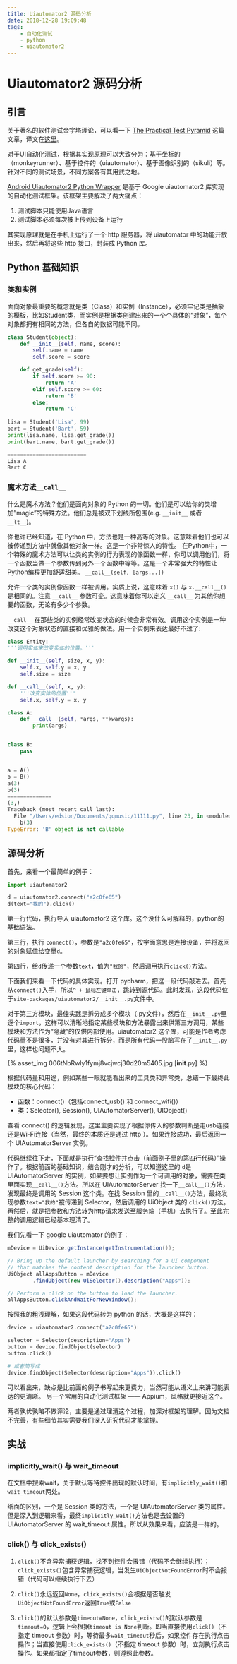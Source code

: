 ```yaml
---
title: Uiautomator2 源码分析
date: 2018-12-28 19:09:48
tags:
    - 自动化测试
    - python
    - uiautomator2
---
```

# Uiautomator2 源码分析

## 引言

关于著名的软件测试金字塔理论，可以看一下 [The Practical Test Pyramid](https://martinfowler.com/articles/practical-test-pyramid.html) 这篇文章，译文在[这里](https://mp.weixin.qq.com/s/Dee2j_lhNkOSnkflagBohg)。

对于UI自动化测试，根据其实现原理可以大致分为：基于坐标的（monkeyrunner）、基于控件的（uiautomator）、基于图像识别的（sikuli）等。针对不同的测试场景，不同方案各有其用武之地。

[Android Uiautomator2 Python Wrapper](https://github.com/openatx/uiautomator2) 是基于 Google uiautomator2 库实现的自动化测试框架。该框架主要解决了两大痛点：

1. 测试脚本只能使用Java语言 
2. 测试脚本必须每次被上传到设备上运行

其实现原理就是在手机上运行了一个 http 服务器，将 uiautomator 中的功能开放出来，然后再将这些 http 接口，封装成 Python 库。

<!-- more -->

## Python 基础知识

### 类和实例

面向对象最重要的概念就是类（Class）和实例（Instance），必须牢记类是抽象的模板，比如Student类，而实例是根据类创建出来的一个个具体的“对象”，每个对象都拥有相同的方法，但各自的数据可能不同。

```python
class Student(object):
    def __init__(self, name, score):
        self.name = name
        self.score = score

    def get_grade(self):
        if self.score >= 90:
            return 'A'
        elif self.score >= 60:
            return 'B'
        else:
            return 'C'
        
lisa = Student('Lisa', 99)
bart = Student('Bart', 59)
print(lisa.name, lisa.get_grade())
print(bart.name, bart.get_grade())

=========================
Lisa A
Bart C
```



### 魔术方法`__call__`

什么是魔术方法？他们是面向对象的 Python 的一切。他们是可以给你的类增加”magic”的特殊方法。他们总是被双下划线所包围(e.g. `__init__` 或者 `__lt__`)。

你也许已经知道，在 Python 中，方法也是一种高等的对象。这意味着他们也可以被传递到方法中就像其他对象一样。这是一个非常惊人的特性。 在Python中，一个特殊的魔术方法可以让类的实例的行为表现的像函数一样，你可以调用他们，将一个函数当做一个参数传到另外一个函数中等等。这是一个非常强大的特性让Python编程更加舒适甜美。 `__call__(self, [args...])`

允许一个类的实例像函数一样被调用。实质上说，这意味着 `x()` 与 `x.__call__()` 是相同的。注意 `__call__` 参数可变。这意味着你可以定义 `__call__` 为其他你想要的函数，无论有多少个参数。

`__call__` 在那些类的实例经常改变状态的时候会非常有效。调用这个实例是一种改变这个对象状态的直接和优雅的做法。用一个实例来表达最好不过了:

```python
class Entity:
'''调用实体来改变实体的位置。'''

def __init__(self, size, x, y):
    self.x, self.y = x, y
    self.size = size

def __call__(self, x, y):
    '''改变实体的位置'''
    self.x, self.y = x, y
```

```python
class A:
    def __call__(self, *args, **kwargs):
        print(args)


class B:
    pass


a = A()
b = B()
a(3)
b(3)
==============
(3,)
Traceback (most recent call last):
  File "/Users/edsion/Documents/qqmusic/11111.py", line 23, in <module>
    b(3)
TypeError: 'B' object is not callable
```



## 源码分析

首先，来看一个最简单的例子：

```python
import uiautomator2

d = uiautomator2.connect("a2c0fe65")
d(text="我的").click()
```

第一行代码，执行导入 uiautomator2 这个库。这个没什么可解释的，python的基础语法。

第三行，执行 `connect()`，参数是`"a2c0fe65"`，按字面意思是连接设备，并将返回的对象赋值给变量`d`。

第四行，给`d`传递一个参数`text`，值为`"我的"`，然后调用执行`click()`方法。



下面我们来看一下代码的具体实现。打开 pycharm，把这一段代码敲进去。首先从`connect()`入手，所以`^ + 鼠标左键单击`，跳转到源代码。此时发现，这段代码位于`site-packages/uiautomator2/__init__.py`文件中。

对于第三方模块，最佳实践是拆分成多个模块（.py文件），然后在`__init__.py`里逐个`import`，这样可以清晰地指定某些模块和方法暴露出来供第三方调用，某些模块和方法作为“隐藏”的仅供内部使用。uiautomator2 这个库，可能是作者考虑代码量不是很多，并没有对其进行拆分，而是所有代码一股脑写在了`__init__.py`里，这样也问题不大。



{% asset_img 006tNbRwly1fymj8vcjwcj30d20m5405.jpg [__init__.py] %}

根据代码量和用途，例如某些一眼就能看出来的工具类和异常类，总结一下最终此模块的核心代码：

- 函数：connect()（包括connect_usb() 和 connect_wifi()）
- 类：Selector(), Session(), UIAutomatorServer(), UIObject()



查看 connect() 的逻辑发现，这里主要实现了根据你传入的参数判断是走usb连接还是Wi-Fi连接（当然，最终的本质还是通过 http ）。如果连接成功，最后返回一个 UIAutomatorServer 实例。



代码继续往下走，下面就是执行“查找控件并点击（前面例子里的第四行代码）”操作了。根据前面的基础知识，结合刚才的分析，可以知道这里的 `d`是 UIAutomatorServer 的实例，如果要想让实例作为一个可调用的对象，需要在类里面实现`__call__()`方法。所以在 UIAutomatorServer 找一下`__call__()`方法，发现最终是调用的 Session 这个类。在找 Session 里的`__call__()`方法，最终发现参数`text="我的"`被传递到 Selector，然后调用的 UiObject 类的 `click()`方法。再然后，就是把参数和方法转为http请求发送至服务端（手机）去执行了。至此完整的调用逻辑已经基本理清了。



我们先看一下 google uiautomator 的例子：

```java
mDevice = UiDevice.getInstance(getInstrumentation());

// Bring up the default launcher by searching for a UI component
// that matches the content description for the launcher button.
UiObject allAppsButton = mDevice
        .findObject(new UiSelector().description("Apps"));

// Perform a click on the button to load the launcher.
allAppsButton.clickAndWaitForNewWindow();
```



按照我的粗浅理解，如果这段代码转为 python 的话，大概是这样的：

```python
device = uiautomator2.connect("a2c0fe65")

selector = Selector(description="Apps")
button = device.findObject(selector)
button.click()

# 或者简写成
device.findObject(Selector(description="Apps")).click()
```

可以看出来，缺点是比前面的例子书写起来更费力，当然可能从语义上来讲可能表达的更清晰。 另一个常用的自动化测试框架 —— Appium，风格就更接近这个。



两者孰优孰略不做评论，主要是通过理清这个过程，加深对框架的理解。因为文档不完善，有些细节其实需要我们深入研究代码才能掌握。



## 实战

### implicitly_wait() 与 wait_timeout 

在文档中搜索wait，关于默认等待控件出现的默认时间，有`implicitly_wait()`和`wait_timeout`两处。

纸面的区别，一个是 Session 类的方法，一个是 UIAutomatorServer 类的属性。但是深入到逻辑来看，最终`implicitly_wait()`方法也是去设置的 UIAutomatorServer 的 wait_timeout 属性。所以从效果来看，应该是一样的。



### click() 与 click_exists() 

1. `click()`不含异常捕获逻辑，找不到控件会报错（代码不会继续执行）；`click_exists()`包含异常捕获逻辑，当发生`UiObjectNotFoundError`时不会报错（代码可以继续执行下去）

2. `click()`永远返回`None`，`click_exists()`会根据是否触发`UiObjectNotFoundError`返回`True`或`False`

3. `click()`的默认参数是`timeout=None`，`click_exists()`的默认参数是`timeout=0`，逻辑上会根据`timeout is None`判断。即当直接使用`click()`（不指定 timeout 参数）时，等待最多`wait_timeout`秒后，如果控件存在执行点击操作；当直接使用`click_exists()`（不指定 timeout 参数）时，立刻执行点击操作。如果都指定了timeout参数，则遵照此参数。
